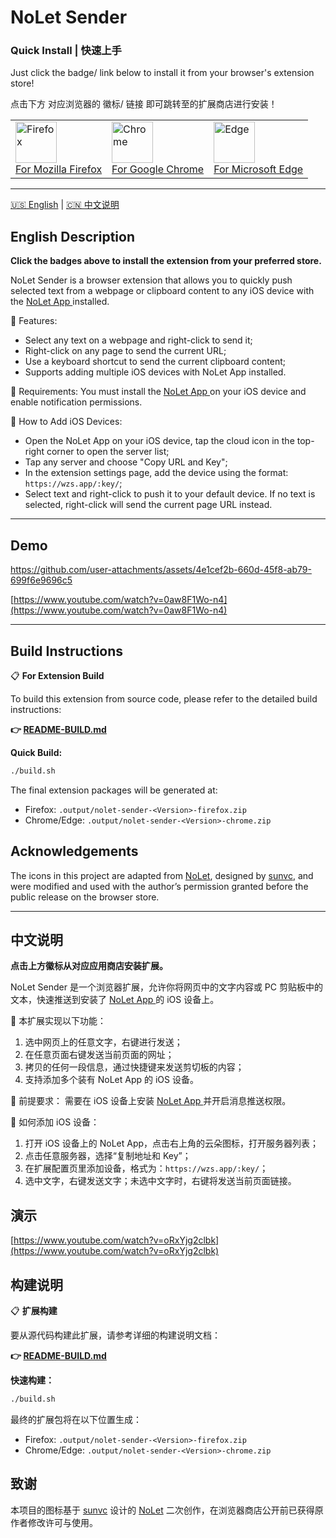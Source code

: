# NoLet Sender

### Quick Install | 快速上手
Just click the badge/ link below to install it from your browser's extension store!
 
点击下方 对应浏览器的 徽标/ 链接 即可跳转至的扩展商店进行安装！

<table>
  <tr>
    <td align="left">
      <a href="https://addons.mozilla.org/en-US/firefox/addon/nolet-sender/">
        <img src="./docs/assets/badge-fx.png" alt="Firefox" height="66">
      </a><br>
      <a href="https://addons.mozilla.org/en-US/firefox/addon/nolet-sender/">For Mozilla Firefox</a>
    </td>
    <td align="left">
      <a href="https://chromewebstore.google.com/detail/nkafiiklocomjnjdigkojieghpplofcm">
        <img src="./docs/assets/badge-cr.png" alt="Chrome" height="66">
      </a><br>
      <a href="https://chromewebstore.google.com/detail/nkafiiklocomjnjdigkojieghpplofcm">For Google Chrome</a>
    </td>
    <td align="left">
          <a href="https://microsoftedge.microsoft.com/addons/detail/ljjgbgdkhpeimhoianpnleiilmbaaeha">
        <img src="./docs/assets/badge-eg.png" alt="Edge" height="66">
      </a><br>
      <a href="https://microsoftedge.microsoft.com/addons/detail/ljjgbgdkhpeimhoianpnleiilmbaaeha">For Microsoft Edge</a>
    </td>
  </tr>
</table>

---

[🇺🇸 English](#english-description) | [🇨🇳 中文说明](#中文说明)

## English Description

**Click the badges above to install the extension from your preferred store.**

NoLet Sender is a browser extension that allows you to quickly push selected text from a webpage or clipboard content to any iOS device with the [ NoLet App ](https://apps.apple.com/app/id6615073345) installed.

🧩 Features:
- Select any text on a webpage and right-click to send it;
- Right-click on any page to send the current URL;
- Use a keyboard shortcut to send the current clipboard content;
- Supports adding multiple iOS devices with NoLet App installed.

📌 Requirements:
You must install the [ NoLet App ](https://apps.apple.com/app/id6615073345) on your iOS device and enable notification permissions.

📱 How to Add iOS Devices:
- Open the NoLet App on your iOS device, tap the cloud icon in the top-right corner to open the server list;
- Tap any server and choose "Copy URL and Key";
- In the extension settings page, add the device using the format: `https://wzs.app/:key/`;
- Select text and right-click to push it to your default device. If no text is selected, right-click will send the current page URL instead.

---

## Demo

https://github.com/user-attachments/assets/4e1cef2b-660d-45f8-ab79-699f6e9696c5

[https://www.youtube.com/watch?v=0aw8F1Wo-n4](https://www.youtube.com/watch?v=0aw8F1Wo-n4)

---

## Build Instructions

📋 **For Extension Build**

To build this extension from source code, please refer to the detailed build instructions:

**👉 [README-BUILD.md](./README-BUILD.md)**

**Quick Build:**
```bash
./build.sh
```

The final extension packages will be generated at:
- Firefox: `.output/nolet-sender-<Version>-firefox.zip`
- Chrome/Edge: `.output/nolet-sender-<Version>-chrome.zip`

## Acknowledgements

The icons in this project are adapted from [NoLet](https://github.com/sunvc/NoLet), designed by [sunvc](https://github.com/sunvc), and were modified and used with the author’s permission granted before the public release on the browser store.

---

## 中文说明

**点击上方徽标从对应应用商店安装扩展。**

NoLet Sender 是一个浏览器扩展，允许你将网页中的文字内容或 PC 剪贴板中的文本，快速推送到安装了 [ NoLet App ](https://apps.apple.com/app/id6615073345) 的 iOS 设备上。

🧩  本扩展实现以下功能：
1. 选中网页上的任意文字，右键进行发送；
2. 在任意页面右键发送当前页面的网址；
3. 拷贝的任何一段信息，通过快捷键来发送剪切板的内容；
4. 支持添加多个装有 NoLet App 的 iOS 设备。

📌  前提要求：
需要在 iOS 设备上安装 [ NoLet App ](https://apps.apple.com/app/id6615073345) 并开启消息推送权限。

📱  如何添加 iOS 设备：
1. 打开 iOS 设备上的 NoLet App，点击右上角的云朵图标，打开服务器列表；
2. 点击任意服务器，选择“复制地址和 Key”； 
3. 在扩展配置页里添加设备，格式为：`https://wzs.app/:key/`；
4. 选中文字，右键发送文字；未选中文字时，右键将发送当前页面链接。

## 演示

[https://www.youtube.com/watch?v=oRxYjg2clbk](https://www.youtube.com/watch?v=oRxYjg2clbk)

## 构建说明

📋 **扩展构建**

要从源代码构建此扩展，请参考详细的构建说明文档：

**👉 [README-BUILD.md](./README-BUILD.md)**

**快速构建：**
```bash
./build.sh
```

最终的扩展包将在以下位置生成：
- Firefox: `.output/nolet-sender-<Version>-firefox.zip`
- Chrome/Edge: `.output/nolet-sender-<Version>-chrome.zip`

## 致谢

本项目的图标基于 [sunvc](https://github.com/sunvc) 设计的 [NoLet](https://github.com/sunvc/NoLet) 二次创作，在浏览器商店公开前已获得原作者修改许可与使用。

